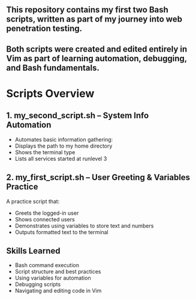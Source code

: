 ## This repository contains my first two Bash scripts, written as part of my journey into web penetration testing.
## Both scripts were created and edited entirely in Vim as part of learning automation, debugging, and Bash fundamentals.

# Scripts Overview
## 1. my_second_script.sh – System Info Automation

- Automates basic information gathering:
- Displays the path to my home directory
- Shows the terminal type
- Lists all services started at runlevel 3

## 2.  my_first_script.sh – User Greeting & Variables Practice
A practice script that:

- Greets the logged-in user
- Shows connected users
- Demonstrates using variables to store text and numbers
- Outputs formatted text to the terminal

## Skills Learned
- Bash command execution
- Script structure and best practices
- Using variables for automation
- Debugging scripts
- Navigating and editing code in Vim

